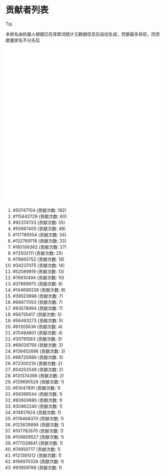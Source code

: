 # 贡献者列表

> [!TIP]
> 本排名由机器人根据已在库歌词统计元数据信息后自动生成，贡献最多排前，同贡献量排名不分先后

![贡献者头像画廊](./CONTRIBUTORS.svg)

1. #50747104 (贡献次数: 182)
2. #115442729 (贡献次数: 60)
3. #92374733 (贡献次数: 55)
4. #50987405 (贡献次数: 48)
5. #117785554 (贡献次数: 34)
6. #132769718 (贡献次数: 33)
7. #165106362 (贡献次数: 27)
8. #72502111 (贡献次数: 25)
9. #79665752 (贡献次数: 18)
10. #34237075 (贡献次数: 14)
11. #52089819 (贡献次数: 13)
12. #76810494 (贡献次数: 10)
13. #37899975 (贡献次数: 8)
14. #144699338 (贡献次数: 8)
15. #39523898 (贡献次数: 7)
16. #68677053 (贡献次数: 7)
17. #83578994 (贡献次数: 7)
18. #56755417 (贡献次数: 5)
19. #56493273 (贡献次数: 5)
20. #91305636 (贡献次数: 4)
21. #70494801 (贡献次数: 4)
22. #30791583 (贡献次数: 3)
23. #69028759 (贡献次数: 3)
24. #139452696 (贡献次数: 3)
25. #68720986 (贡献次数: 3)
26. #72300219 (贡献次数: 2)
27. #54252549 (贡献次数: 2)
28. #131374398 (贡献次数: 2)
29. #129690529 (贡献次数: 1)
30. #51047891 (贡献次数: 1)
31. #58398544 (贡献次数: 1)
32. #82600685 (贡献次数: 1)
33. #30862240 (贡献次数: 1)
34. #74817824 (贡献次数: 1)
35. #178468370 (贡献次数: 1)
36. #123639898 (贡献次数: 1)
37. #107782670 (贡献次数: 1)
38. #109809527 (贡献次数: 1)
39. #177028641 (贡献次数: 1)
40. #74950717 (贡献次数: 1)
41. #121381012 (贡献次数: 1)
42. #166970328 (贡献次数: 1)
43. #93859788 (贡献次数: 1)
